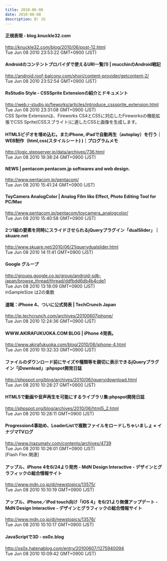 ```yaml
---
title: 2010-06-08
date: 2010-06-08
description: B! 16
---
```


#### 正規表現 - blog.knuckle32.com
http://knuckle32.com/blog/2010/06/post-12.html<br>
Tue Jun 08 2010 23:53:22 GMT+0900 (JST)<br>


#### Androidのコンテントプロバイダで使えるURI一覧(1)  |  mucchinのAndroid戦記
http://android.roof-balcony.com/shori/content-provider/getcontent-2/<br>
Tue Jun 08 2010 23:52:54 GMT+0900 (JST)<br>


#### RsStudio Style - CSSSprite Extensionの紹介とドキュメント
http://web.r-studio.jp/fieworks/articles/introduce_csssprite_extension.html<br>
Tue Jun 08 2010 23:31:08 GMT+0900 (JST)<br>
CSS Sprite Extensionは、Fireworks CS4とCS5に対応したFireworksの機能拡張でCSS Sprite(CSSスプライト)に適したCSSと画像を生成します。


#### HTML5ビデオを埋め込む。またiPhone, iPadで自動再生（autoplay）を行う｜WEB制作（html,css(スタイルシート) )｜プログラムメモ
http://logic.stepserver.jp/data/archives/736.html<br>
Tue Jun 08 2010 19:38:24 GMT+0900 (JST)<br>


#### NEWS | pentacom pentacom.jp softwares and web design.
http://www.pentacom.jp/pentacom/<br>
Tue Jun 08 2010 15:41:24 GMT+0900 (JST)<br>


#### ToyCamera AnalogColor | Analog Film like Effect, Photo Editing Tool for PC/Mac
http://www.pentacom.jp/pentacom/toycamera_analogcolor/<br>
Tue Jun 08 2010 15:40:58 GMT+0900 (JST)<br>


#### 2つ1組の要素を同時にスライドさせられるjQueryプラグイン「dualSlider」｜skuare.net
http://www.skuare.net/2010/06/21jquerydualslider.html<br>
Tue Jun 08 2010 14:11:41 GMT+0900 (JST)<br>


#### Google グループ
http://groups.google.co.jp/group/android-sdk-japan/browse_thread/thread/ddfbdd6db4b4cde1<br>
Tue Jun 08 2010 13:18:09 GMT+0900 (JST)<br>
inSampleSize は2の乗数


#### 速報：iPhone 4、ついに公式発表  |  TechCrunch Japan
http://jp.techcrunch.com/archives/20100607iphone/<br>
Tue Jun 08 2010 12:24:36 GMT+0900 (JST)<br>


#### WWW.AKIRAFUKUOKA.COM BLOG | iPhone 4発表。
http://www.akirafukuoka.com/blog/2010/06/iphone-4.html<br>
Tue Jun 08 2010 10:32:33 GMT+0900 (JST)<br>


#### ファイルのダウンロード前にサイズや種類等を親切に表示できるjQueryプラグイン「jDownload」:phpspot開発日誌
http://phpspot.org/blog/archives/2010/06/jqueryjdownload.html<br>
Tue Jun 08 2010 10:28:27 GMT+0900 (JST)<br>


#### HTML5で動画や音声再生を可能にするライブラリ集:phpspot開発日誌
http://phpspot.org/blog/archives/2010/06/html5_2.html<br>
Tue Jun 08 2010 10:28:11 GMT+0900 (JST)<br>


#### Progression4事始め、LoaderListで複数ファイルをロードしちゃいましょ « イナヅマTVログ
http://www.inazumatv.com/contents/archives/4739<br>
Tue Jun 08 2010 10:26:01 GMT+0900 (JST)<br>
[Flash Flex 関連]


#### アップル、iPhone 4を6/24より発売 - MdN Design Interactive - デザインとグラフィックの総合情報サイト
http://www.mdn.co.jp/di/newstopics/13575/<br>
Tue Jun 08 2010 10:10:19 GMT+0900 (JST)<br>


#### アップル、iPhone／iPod touch向け「iOS 4」を6/21より無償アップデート - MdN Design Interactive - デザインとグラフィックの総合情報サイト
http://www.mdn.co.jp/di/newstopics/13576/<br>
Tue Jun 08 2010 10:10:17 GMT+0900 (JST)<br>


#### JavaScriptで3D - os0x.blog
http://os0x.hatenablog.com/entry/20100607/1275940094<br>
Tue Jun 08 2010 10:09:42 GMT+0900 (JST)<br>


